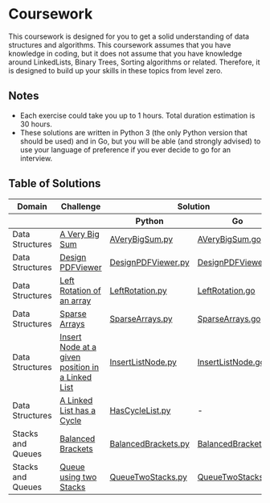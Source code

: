 # Coursework

This coursework is designed for you to get a solid understanding of data structures and algorithms. This coursework assumes that you have knowledge in coding, but it does not assume that you have knowledge around LinkedLists, Binary Trees, Sorting algorithms or related. Therefore, it is designed to build up your skills in these topics from level zero.

## Notes

-   Each exercise could take you up to 1 hours. Total duration estimation is 30 hours.
-   These solutions are written in Python 3 (the only Python version that should be used) and in Go, but you will be able (and strongly advised) to use your language of preference if you ever decide to go for an interview.

## Table of Solutions

<table>
  <thead>
    <tr>
      <th colspan="2" style="text-align:center">Domain</th>
      <th colspan="2" style="text-align:center">Challenge</th>
      <th colspan="2" style="text-align:center">Solution</th>
    </tr>
    <tr>
      <th colspan=2></th>
      <th colspan=2></th>
      <th>Python</th>
      <th>Go</th>
    </tr>
  </thead>
  <tbody>
    <tr>
    <tr>
      <td colspan=2 >Data Structures</td>
      <td colspan=2 ><a href = "https://www.hackerrank.com/challenges/a-very-big-sum/problem" >A Very Big Sum</a></td>
      <td><a href = "https://github.com/oscar-defelice/coursework/src/topic1_arrays/python/AVeryBigSum.py">AVeryBigSum.py</a></td>
      <td><a href = "https://github.com/oscar-defelice/coursework/src/topic1_arrays/go/AVeryBigSum.go">AVeryBigSum.go</a></td>
    </tr>
    </tr>
    <tr>
      <td colspan=2 >Data Structures</td>
      <td colspan=2 ><a href = "https://www.hackerrank.com/challenges/designer-pdf-viewer/problem" >Design PDFViewer</a></td>
      <td><a href = "https://github.com/oscar-defelice/coursework/src/topic1_arrays/python/DesignPDFViewer.py">DesignPDFViewer.py</a></td>
      <td><a href = "https://github.com/oscar-defelice/coursework/src/topic1_arrays/go/DesignPDFViewer.go">DesignPDFViewer.go</a></td>
    </tr>
    <tr>
      <td colspan=2 >Data Structures</td>
      <td colspan=2 ><a href = "https://www.hackerrank.com/challenges/array-left-rotation/problem" >Left Rotation of an array</a></td>
      <td><a href = "https://github.com/oscar-defelice/coursework/src/topic1_arrays/python/LeftRotation.py">LeftRotation.py</a></td>
      <td><a href = "https://github.com/oscar-defelice/coursework/src/topic1_arrays/go/LeftRotation.go">LeftRotation.go</a></td>
    </tr>
    <tr>
      <td colspan=2 >Data Structures</td>
      <td colspan=2 ><a href = "https://www.hackerrank.com/challenges/sparse-arrays/problem" >Sparse Arrays</a></td>
      <td><a href = "https://github.com/oscar-defelice/coursework/src/topic1_arrays/python/SparseArrays.py">SparseArrays.py</a></td>
      <td><a href = "https://github.com/oscar-defelice/coursework/src/topic1_arrays/go/SparseArrays.go">SparseArrays.go</a></td>
    </tr>
    <tr>
      <td colspan=2 >Data Structures</td>
      <td colspan=2 ><a href = "https://www.hackerrank.com/challenges/insert-a-node-at-a-specific-position-in-a-linked-list/problem" >Insert Node at a given position in a Linked List</a></td>
      <td><a href = "https://github.com/oscar-defelice/coursework/src/topic2_lists/python/InsertListNode.py">InsertListNode.py</a></td>
      <td><a href = "https://github.com/oscar-defelice/coursework/src/topic2_lists/go/InsertListNode.go">InsertListNode.go</a></td>
    </tr>
    <tr>
      <td colspan=2 >Data Structures</td>
      <td colspan=2 ><a href = "https://www.hackerrank.com/challenges/insert-a-node-at-a-specific-position-in-a-linked-list/problem" > A Linked List has a Cycle</a></td>
      <td><a href = "https://github.com/oscar-defelice/coursework/src/topic2_lists/python/HasCycleList.py">HasCycleList.py</a></td>
      <td> - </td>
    </tr>
    <tr>
      <td colspan=2 >Stacks and Queues</td>
      <td colspan=2 ><a href = "https://www.hackerrank.com/challenges/balanced-brackets/problem" >Balanced Brackets</a></td>
      <td><a href = "https://github.com/oscar-defelice/coursework/src/topic3_StacksQueues/python/BalancedBrackets.py">BalancedBrackets.py</a></td>
      <td><a href = "https://github.com/oscar-defelice/coursework/src/topic3_StacksQueues/go/BalancedBrackets.go">BalancedBrackets.go</a></td>
    </tr>
    <tr>
      <td colspan=2 >Stacks and Queues</td>
      <td colspan=2 ><a href = "https://www.hackerrank.com/challenges/queue-using-two-stacks/problem" >Queue using two Stacks</a></td>
      <td><a href = "https://github.com/oscar-defelice/coursework/src/topic3_StacksQueues/python/QueueTwoStacks.py">QueueTwoStacks.py</a></td>
      <td><a href = "https://github.com/oscar-defelice/coursework/src/topic3_StacksQueues/go/QueueTwoStacks.go">QueueTwoStacks.go</a></td>
    </tr>
  </tbody>
</table>
